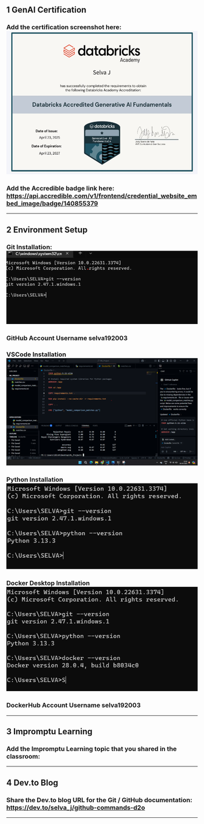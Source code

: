 ## 1 GenAI Certification
### Add the certification screenshot here: ![alt text](<Screenshot 2025-04-28 223434.jpg>)
### Add the Accredible badge link here: https://api.accredible.com/v1/frontend/credential_website_embed_image/badge/140855379
-----
## 2 Environment Setup
### Git Installation: ![alt text](image.png)
### GitHub Account Username  selva192003
### VSCode Installation ![alt text](image-1.png)
### Python Installation  ![alt text](image-2.png)
### Docker Desktop Installation  ![alt text](image-3.png)
### DockerHub Account Username selva192003
-----
## 3 Impromptu Learning
### Add the Impromptu Learning topic that you shared in the classroom:
-----
## 4 Dev.to Blog
### Share the Dev.to blog URL for the Git / GitHub documentation: https://dev.to/selva_j/github-commands-d2o
-----
